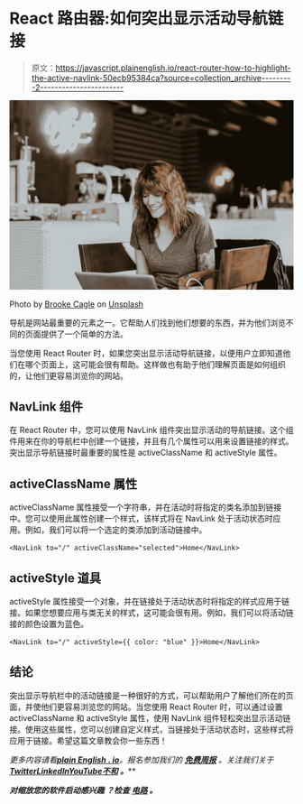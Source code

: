 # React 路由器:如何突出显示活动导航链接

> 原文：<https://javascript.plainenglish.io/react-router-how-to-highlight-the-active-navlink-50ecb95384ca?source=collection_archive---------2----------------------->

![](img/57955eef479f6b058cf9524a59db4933.png)

Photo by [Brooke Cagle](https://unsplash.com/@brookecagle?utm_source=medium&utm_medium=referral) on [Unsplash](https://unsplash.com?utm_source=medium&utm_medium=referral)

导航是网站最重要的元素之一。它帮助人们找到他们想要的东西，并为他们浏览不同的页面提供了一个简单的方法。

当您使用 React Router 时，如果您突出显示活动导航链接，以便用户立即知道他们在哪个页面上，这可能会很有帮助。这样做也有助于他们理解页面是如何组织的，让他们更容易浏览你的网站。

## NavLink 组件

在 React Router 中，您可以使用 NavLink 组件突出显示活动的导航链接。这个组件用来在你的导航栏中创建一个链接，并且有几个属性可以用来设置链接的样式。突出显示导航链接时最重要的属性是 activeClassName 和 activeStyle 属性。

## activeClassName 属性

activeClassName 属性接受一个字符串，并在活动时将指定的类名添加到链接中。您可以使用此属性创建一个样式，该样式将在 NavLink 处于活动状态时应用。例如，我们可以将一个选定的类添加到活动链接中。

```
<NavLink to="/" activeClassName="selected">Home</NavLink>
```

## activeStyle 道具

activeStyle 属性接受一个对象，并在链接处于活动状态时将指定的样式应用于链接。如果您想要应用与类无关的样式，这可能会很有用。例如，我们可以将活动链接的颜色设置为蓝色。

```
<NavLink to="/" activeStyle={{ color: "blue" }}>Home</NavLink>
```

## 结论

突出显示导航栏中的活动链接是一种很好的方式，可以帮助用户了解他们所在的页面，并使他们更容易浏览您的网站。当您使用 React Router 时，可以通过设置 activeClassName 和 activeStyle 属性，使用 NavLink 组件轻松突出显示活动链接。使用这些属性，您可以创建自定义样式，当链接处于活动状态时，这些样式将应用于链接。希望这篇文章教会你一些东西！

*更多内容请看*[***plain English . io***](https://plainenglish.io/)*。报名参加我们的* [***免费周报***](http://newsletter.plainenglish.io/) *。关注我们关于*[***Twitter***](https://twitter.com/inPlainEngHQ)[***LinkedIn***](https://www.linkedin.com/company/inplainenglish/)*[***YouTube***](https://www.youtube.com/channel/UCtipWUghju290NWcn8jhyAw)*[***不和***](https://discord.gg/GtDtUAvyhW) ***。*****

*****对缩放您的软件启动感兴趣*** *？检查* [***电路***](https://circuit.ooo?utm=publication-post-cta) *。***